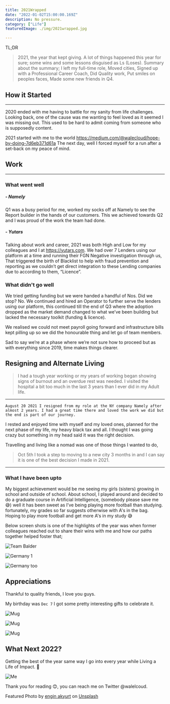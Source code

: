 ```yaml
---
title: 2021Wrapped
date: "2022-01-02T15:00:00.169Z"
description: No pressure.
category: ["Life"]
featuredImage: ./img/2021wrapped.jpg

---
```

TL;DR
> 2021, the year that kept giving. A lot of things happened this year for sure; some wins and some lessons disguised as Ls (Loses). Summary about the summary; I left my full-time role, Moved cities, Signed up with a Professional Career Coach, Did Quality work, Put smiles on peoples faces, Made some new friends in Q4.


## How it Started

---
2020 ended with me having to battle for my sanity from life challenges. Looking back, one of the cause was me wanting to feel loved as it seemed I was missing out. This used to be hard to admit coming from someone who is supposedly content.

2021 started with me to the world <https://medium.com/@walecloud/hope-by-doing-7d6eb371d61a>
The next day, well I forced myself for a run after a set-back on my peace of mind.

## Work

---

### What went well

##### - Namely

Q1 was a busy period for me, worked my socks off at Namely to see the Report builder in the hands of our customers. This we achieved towards Q2 and I was proud of the work the team had done.

##### - Yutars

Talking about work and career, 2021 was both High and Low for my colleagues and I at <https://yutars.com>. We had over 7 Lenders using our platform at a time and running their FGN Negative investigation through us,
That triggered the birth of Blacklist to help with fraud prevention and reporting as we couldn’t get direct integration to these Lending companies due to according to them, “Licence”.

### What didn't go well

We tried getting funding but we were handed a handful of Nos. Did we stop? No. We continued and hired an Operator to further serve the lenders using our platform, this continued till the end of Q3 where the adoption dropped as the market demand changed to what we’ve been building but lacked the necessary toolkit (funding & licence).

We realised we could not meet payroll going forward and infrastructure bills kept pilling up so we did the honourable thing and let go of team members.

Sad to say we’re at a phase where we’re not sure how to proceed but as with everything since 2019, time makes things clearer.

## Resigning and Alternate Living

> I had a tough year working or my years of working began showing signs of burnout and an overdue rest was needed. I visited the hospital a bit too much in the last 3 years than I ever did in my Adult life.

---
`August 20 2021 I resigned from my role at the NY company Namely after almost 2 years. I had a great time there and loved the work we did but the end is part of our journey.`

I rested and enjoyed time with myself and my loved ones, planned for the next phase of my life, my heavy black tax and all. I thought I was going crazy but something in my head said it was the right decision.

Travelling and living like a nomad was one of those things I wanted to do,
>Oct 5th I took a step to moving to a new city 3 months in and I can say it is one of the best decision I made in 2021.

---

### What I have been upto

My biggest achievement would be me seeing my girls (sisters) growing in school and outside of school. About school, I played around and decided to do a graduate course in Artificial Intelligence, (somebody please save me 😅) well it has been sweet as I’ve being playing more football than studying. fortunately, my grades so far suggests otherwise with A's in the bag. Hoping to play more football and get more A's in my study 😅

Below screen shots is one of the highlights of the year was when former colleagues reached out to share their wins with me and how our paths together helped foster that;

![Team Balder](./img/balder.jpg)

![Germany 1](./img/happy2.jpg)

![Germany too](./img/happy1.jpg)

## Appreciations

Thankful to quality friends, I love you guys.

My birthday was `Dec 7` I got some pretty interesting gifts to celebrate it.

![Mug](./img/mug.jpg)

![Mug](./img/px.jpg)

![Mug](./img/hm.jpg)

## What Next 2022?

Getting the best of the year same way I go into every year while Living a Life of Impact. 🥂

![Me](./img/2022.jpeg)

Thank you for reading 😊, you can reach me on Twitter @walelcoud.

Featured Photo by <a href="https://unsplash.com/@enginakyurt?utm_source=unsplash&utm_medium=referral&utm_content=creditCopyText">engin akyurt</a> on <a href="https://unsplash.com/s/photos/2021-wrapped?utm_source=unsplash&utm_medium=referral&utm_content=creditCopyText">Unsplash</a>